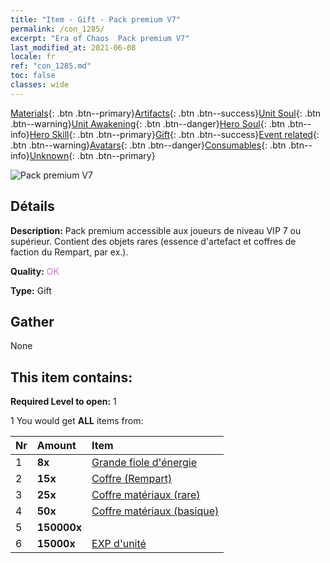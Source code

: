 ```yaml
---
title: "Item - Gift - Pack premium V7"
permalink: /con_1285/
excerpt: "Era of Chaos  Pack premium V7"
last_modified_at: 2021-06-08
locale: fr
ref: "con_1285.md"
toc: false
classes: wide
---
```

 [Materials](/ItemsFR/){: .btn .btn--primary}[Artifacts](/ItemsFR/Artifacts/){: .btn .btn--success}[Unit Soul](/ItemsFR/UnitSoul/){: .btn .btn--warning}[Unit Awakening](/ItemsFR/UnitAwakening/){: .btn .btn--danger}[Hero Soul](/ItemsFR/HeroSoul/){: .btn .btn--info}[Hero Skill](/ItemsFR/HeroSkill/){: .btn .btn--primary}[Gift](/ItemsFR/Gift/){: .btn .btn--success}[Event related](/ItemsFR/Events/){: .btn .btn--warning}[Avatars](/ItemsFR/Avatars/){: .btn .btn--danger}[Consumables](/ItemsFR/Consumables/){: .btn .btn--info}[Unknown](/ItemsFR/Unknown/){: .btn .btn--primary}

 ![Pack premium V7](/images/t/i_905007.png)

## Détails
 **Description:** Pack premium accessible aux joueurs de niveau VIP 7 ou supérieur. Contient des objets rares (essence d'artefact et coffres de faction du Rempart, par ex.).

 **Quality:** <span style="color: #DA70D6">OK</span>

 **Type:** Gift

## Gather

  None

## This item contains:

 **Required Level to open:** 1

 1 You would get **ALL** items  from:

  | Nr | Amount |     Item    |
  |:---|:-------|:------------|
  | 1 |  **8x** | [Grande fiole d'énergie](/ItemsFR/con_726/) |  | 
  | 2 |  **15x** | [Coffre (Rempart)](/ItemsFR/con_1270/) |  | 
  | 3 |  **25x** | [Coffre matériaux (rare)](/ItemsFR/con_757/) |  | 
  | 4 |  **50x** | [Coffre matériaux (basique)](/ItemsFR/con_756/) |  | 
  | 5 |  **150000x** | <i class="fas fa-coins"/> |  | 
  | 6 |  **15000x** | [EXP d'unité](/ItemsFR/con_902/) |  | 
